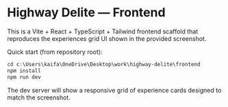 # Highway Delite — Frontend

This is a Vite + React + TypeScript + Tailwind frontend scaffold that reproduces the experiences grid UI shown in the provided screenshot.

Quick start (from repository root):

```powershell
cd c:\Users\kaifa\OneDrive\Desktop\work\highway-delite\frontend
npm install
npm run dev
```

The dev server will show a responsive grid of experience cards designed to match the screenshot.
